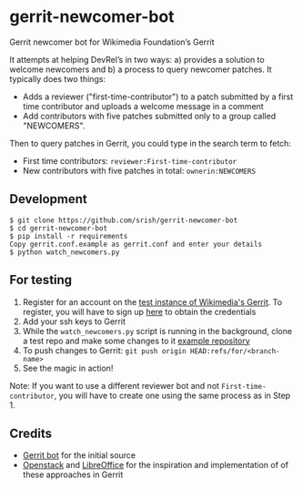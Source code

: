 gerrit-newcomer-bot
===================

Gerrit newcomer bot for Wikimedia Foundation’s Gerrit

It attempts at helping DevRel’s in two ways: a) provides a solution to welcome newcomers and b) a process to query newcomer patches. It typically does two things:
* Adds a reviewer ("first-time-contributor") to a patch submitted by a first time contributor and uploads a welcome message in a comment
* Add contributors with five patches submitted only to a group called "NEWCOMERS".  

Then to query patches in Gerrit, you could type in the search term to fetch:
* First time contributors: `reviewer:First-time-contributor`
* New contributors with five patches in total: `ownerin:NEWCOMERS`

Development
-----------
``` 
$ git clone https://github.com/srish/gerrit-newcomer-bot 
$ cd gerrit-newcomer-bot
$ pip install -r requirements
Copy gerrit.conf.example as gerrit.conf and enter your details
$ python watch_newcomers.py
```

For testing
-----------

1. Register for an account on the [test instance of Wikimedia's Gerrit](https://gerrit.git.wmflabs.org). To register, you will have to sign up [here](http://ldapauth-gitldap.wmflabs.org/w/index.php?title=Special:CreateAccount&returnto=Main+Page) to obtain the credentials
2. Add your ssh keys to Gerrit
3. While the `watch_newcomers.py` script is running in the background, clone a test repo and make some changes to it [example repository](https://gerrit.git.wmflabs.org/r/#/admin/projects/test)  
4. To push changes to Gerrit: `git push origin HEAD:refs/for/<branch-name>`
5. See the magic in action! 

Note: If you want to use a different reviewer bot and not `First-time-contributor`, you will have to create one using the same process as in Step 1.

Credits 
-------
* [Gerrit bot](http://code.google.com/p/gerritbot/) for the initial source 
* [Openstack](https://review.openstack.org/#/q/status:open+reviewer:%22Welcome%252C+new+contributor!+(10068)%22) and [LibreOffice](https://wiki.documentfoundation.org/Development/gerrit/CommonQueries) for the inspiration and implementation of of these approaches in Gerrit
